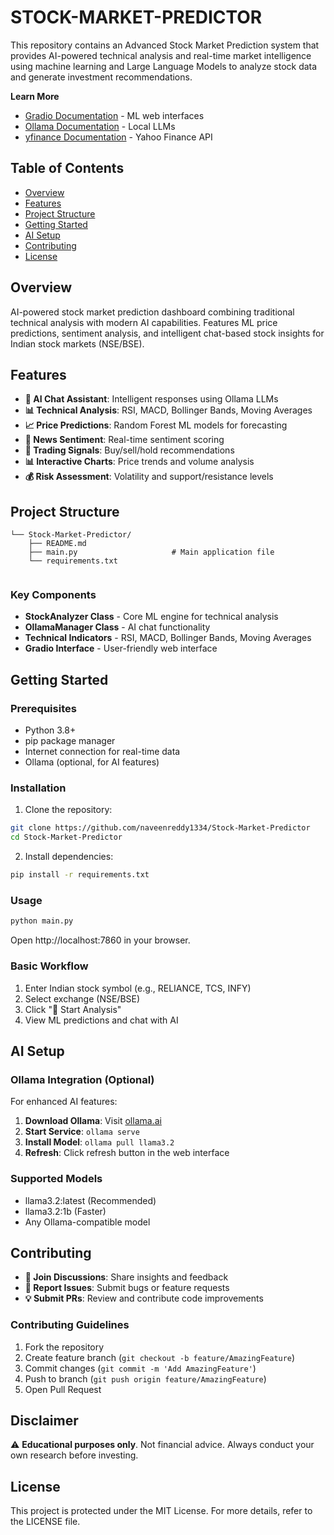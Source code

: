 # **STOCK-MARKET-PREDICTOR**

This repository contains an Advanced Stock Market Prediction system that provides AI-powered technical analysis and real-time market intelligence using machine learning and Large Language Models to analyze stock data and generate investment recommendations.

**Learn More**
* [Gradio Documentation](https://gradio.app/docs/) - ML web interfaces
* [Ollama Documentation](https://ollama.ai/docs) - Local LLMs
* [yfinance Documentation](https://pypi.org/project/yfinance/) - Yahoo Finance API

## **Table of Contents**
* [Overview](#overview)
* [Features](#features)
* [Project Structure](#project-structure)
* [Getting Started](#getting-started)
* [AI Setup](#ai-setup)
* [Contributing](#contributing)
* [License](#license)

## **Overview**
AI-powered stock market prediction dashboard combining traditional technical analysis with modern AI capabilities. Features ML price predictions, sentiment analysis, and intelligent chat-based stock insights for Indian stock markets (NSE/BSE).

## **Features**
* **🤖 AI Chat Assistant**: Intelligent responses using Ollama LLMs
* **📊 Technical Analysis**: RSI, MACD, Bollinger Bands, Moving Averages
* **📈 Price Predictions**: Random Forest ML models for forecasting
* **📰 News Sentiment**: Real-time sentiment scoring
* **🎯 Trading Signals**: Buy/sell/hold recommendations
* **📊 Interactive Charts**: Price trends and volume analysis
* **💰 Risk Assessment**: Volatility and support/resistance levels

## **Project Structure**

```
└── Stock-Market-Predictor/
    ├── README.md
    ├── main.py                     # Main application file
    └── requirements.txt
       
```

### **Key Components**
* **StockAnalyzer Class** - Core ML engine for technical analysis
* **OllamaManager Class** - AI chat functionality
* **Technical Indicators** - RSI, MACD, Bollinger Bands, Moving Averages
* **Gradio Interface** - User-friendly web interface

## **Getting Started**

### **Prerequisites**
* Python 3.8+
* pip package manager
* Internet connection for real-time data
* Ollama (optional, for AI features)

### **Installation**
1. Clone the repository:
```bash
git clone https://github.com/naveenreddy1334/Stock-Market-Predictor
cd Stock-Market-Predictor
```

2. Install dependencies:
```bash
pip install -r requirements.txt
```

### **Usage**
```bash
python main.py
```

Open http://localhost:7860 in your browser.

### **Basic Workflow**
1. Enter Indian stock symbol (e.g., RELIANCE, TCS, INFY)
2. Select exchange (NSE/BSE)
3. Click "🚀 Start Analysis"
4. View ML predictions and chat with AI

## **AI Setup**

### **Ollama Integration (Optional)**
For enhanced AI features:

1. **Download Ollama**: Visit [ollama.ai](https://ollama.ai/download)
2. **Start Service**: `ollama serve`
3. **Install Model**: `ollama pull llama3.2`
4. **Refresh**: Click refresh button in the web interface

### **Supported Models**
* llama3.2:latest (Recommended)
* llama3.2:1b (Faster)
* Any Ollama-compatible model

## **Contributing**
* **💬 Join Discussions**: Share insights and feedback
* **🐛 Report Issues**: Submit bugs or feature requests
* **💡 Submit PRs**: Review and contribute code improvements

### **Contributing Guidelines**
1. Fork the repository
2. Create feature branch (`git checkout -b feature/AmazingFeature`)
3. Commit changes (`git commit -m 'Add AmazingFeature'`)
4. Push to branch (`git push origin feature/AmazingFeature`)
5. Open Pull Request

## **Disclaimer**
⚠️ **Educational purposes only**. Not financial advice. Always conduct your own research before investing.

## **License**
This project is protected under the MIT License. For more details, refer to the LICENSE file.
